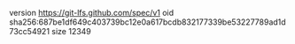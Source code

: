 version https://git-lfs.github.com/spec/v1
oid sha256:687be1df649c403739bc12e0a617bcdb832177339be53227789ad1d73cc54921
size 12349
